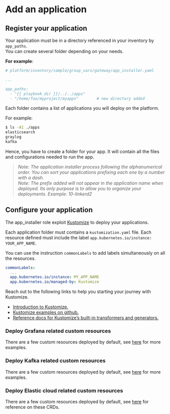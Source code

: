 # Add an application

## Register your application

Your application must be in a directory referenced in your inventory by ```app_paths```.  
You can create several folder depending on your needs.

**For example**:

```yaml
# platform/inventory/sample/group_vars/gateway/app_installer.yaml

...

app_paths:
  - "{{ playbook_dir }}/../../apps"
  - "/home/foo/myproject/myapps"        # new directory added
```

Each folder contains a list of applications you will deploy on the platform.

For example: 
```Bash
$ ls -A1 ./apps
elasticsearch
graylog
kafka
```
Hence, you have to create a folder for your app. It will contain all the files and configurations needed to run the app.

> *Note: The application installer process following the alphanumerical order. You can sort your applications prefixing each one by a number with a dash.*  
> *Note: The prefix added will not appear in the application name when deployed. Its only purpose is to allow you to organize your deployments.* 
*Example: 10-linkerd2*

## Configure your application

The app_installer role exploit [Kustomize](https://kustomize.io/) to deploy your applications.

Each application folder must contains a ```kustomization.yaml``` file.
Each resource defined must include the label ```app.kubernetes.io/instance: YOUR_APP_NAME```.

You can use the instruction ```commonLabels``` to add labels simultaneously on all the resources.

```yaml
commonLabels:
  ...
  app.kubernetes.io/instance: MY_APP_NAME
  app.kubernetes.io/managed-by: Kustomize
```

Reach out to the following links to help you starting your journey with Kustomize.

- [Introduction to Kustomize.](https://kubectl.docs.kubernetes.io/guides/introduction/kustomize/)
- [Kustomize examples on github.](https://github.com/kubernetes-sigs/kustomize/tree/master/examples)
- [Reference docs for Kustomize’s built-in transformers and generators.](https://kubectl.docs.kubernetes.io/references/kustomize/builtins/)

### Deploy Grafana related custom resources

There are a few custom resources deployed by default, see [here](https://github.com/grafana-operator/grafana-operator/tree/master/deploy/examples) for more examples.

### Deploy Kafka related custom resources

There are a few custom resources deployed by default, see [here](https://github.com/strimzi/strimzi-kafka-operator/tree/0.26.0/examples) for more examples.

### Deploy Elastic cloud related custom resources

There are a few custom resources deployed by default, see [here](https://www.elastic.co/guide/en/cloud-on-k8s/master/k8s-api-reference.html) for reference on these CRDs.
